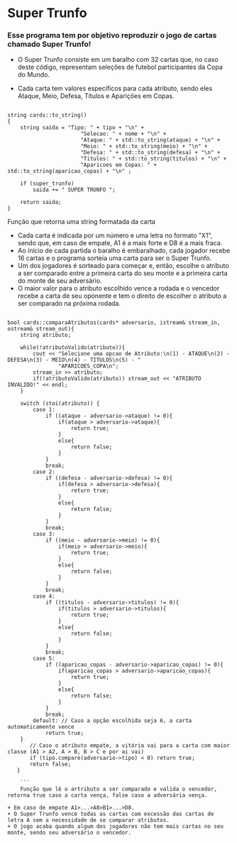 # Super Trunfo
### Esse programa tem por objetivo reproduzir o jogo de cartas chamado Super Trunfo!

+ O Super Trunfo consiste em um baralho com 32 cartas que, no caso deste código, representam seleções de futebol
participantes da Copa do Mundo.

+ Cada carta tem valores específicos para cada atributo, sendo eles Ataque, Meio, Defesa, Títulos e Aparições em Copas.

```

string cards::to_string()
{
    string saida = "Tipo: " + tipo + "\n" +
                       "Selecao: " + nome + "\n" +
                       "Ataque: " + std::to_string(ataque) + "\n" +
                       "Meio: " + std::to_string(meio) + "\n" +
                       "Defesa: " + std::to_string(defesa) + "\n" +
                       "Titulos: " + std::to_string(titulos) + "\n" +
                       "Aparicoes em Copas: " + std::to_string(aparicao_copas) + "\n" ;

    if (super_trunfo)
        saida += " SUPER TRUNFO ";

    return saida;
}

```
Função que retorna uma string formatada da carta

+ Cada carta é indicada por um número e uma letra no formato "X1", sendo que, em caso de empate, A1 é a mais forte e D8
é a mais fraca.
+ Ao início de cada partida o baralho é embaralhado, cada jogador recebe 16 cartas e o programa sorteia uma carta para ser
o Super Trunfo.
+ Um dos jogadores é sorteado para começar e, então, escolhe o atributo a ser comparado entre a primeira carta do seu monte
e a primeira carta do monte de seu adversário.
+ O maior valor para o atributo escolhido vence a rodada e o vencedor recebe a carta de seu oponente e tem o direito de
escolher o atributo a ser comparado na próxima rodada.

```

bool cards::comparaAtributos(cards* adversario, istream& stream_in, ostream& stream_out){
    string atributo;

    while(!atributoValido(atributo)){
        cout << "Selecione uma opcao de Atributo:\n(1) - ATAQUE\n(2) - DEFESA\n(3) - MEIO\n(4) - TITULOS\n(5) - "
                "APARICOES_COPA\n";
        stream_in >> atributo;
        if(!atributoValido(atributo)) stream_out << "ATRIBUTO INVALIDO!" << endl;
    }

    switch (stoi(atributo)) {
        case 1:
            if ((ataque - adversario->ataque) != 0){
                if(ataque > adversario->ataque){
                    return true;
                }
                else{
                    return false;
                }
            }
            break;
        case 2:
            if ((defesa - adversario->defesa) != 0){
                if(defesa > adversario->defesa){
                    return true;
                }
                else{
                    return false;
                }
            }
            break;
        case 3:
            if ((meio - adversario->meio) != 0){
                if(meio > adversario->meio){
                    return true;
                }
                else{
                    return false;
                }
            }
            break;
        case 4:
            if ((titulos - adversario->titulos) != 0){
                if(titulos > adversario->titulos){
                    return true;
                }
                else{
                    return false;
                }
            }
            break;
        case 5:
            if ((aparicao_copas - adversario->aparicao_copas) != 0){
                if(aparicao_copas > adversario->aparicao_copas){
                    return true;
                }
                else{
                    return false;
                }
            }
            break;
        default: // Caso a opção escolhida seja 6, a carta automaticamente vence
            return true;
    }
       // Caso o atributo empate, a vitória vai para a carta com maior classe (A1 > A2, A > B, B > C e por ai vai)
       if (tipo.compare(adversario->tipo) < 0) return true;
       return false;
   }
    
    ```
    Função que lê o artributo a ser comparado e valida o vencedor, retorna true caso a carta vença, false caso a adversária vença.
    
+ Em caso de empate A1>...>A8>B1>...>D8.
+ O Super Trunfo vence todas as cartas com excessão das cartas de letra A sem a necessidade de se comparar atributos.
+ O jogo acaba quando algum dos jogadores não tem mais cartas no seu monte, sendo seu adversário o vencedor.
